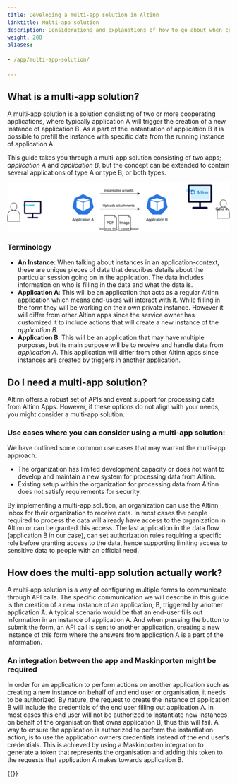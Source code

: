 ```yaml
---
title: Developing a multi-app solution in Altinn
linktitle: Multi-app solution
description: Considerations and explanations of how to go about when creating a multi-app solution
weight: 200
aliases:

- /app/multi-app-solution/

---
```


## What is a multi-app solution?

A multi-app solution is a solution consisting of two or more
cooperating applications, where typically application A will trigger
the creation of a new
instance of application B. As a part of the
instantiation of application B it is possible to
prefill the instance with specific data from the running
instance of application A.

This guide takes you through a multi-app solution consisting of two
apps; _application A_ and _application B_,
but the concept can be extended to contain several applications of
type A or type B, or both types.

![Example architecture of a multi app solution](multi-app-architecture.drawio.svg)

### Terminology

- **An Instance**: When talking about instances in an
  application-context, these are unique pieces of data that describes
  details about the particular session going on in the application.
  The data includes information on who is filling in
  the data and what the data is.
- **Application A**: This will be an application that acts as a regular
  Altinn application which means
  end-users will interact with it. While filling in the form they will
  be working on their own private instance. However
  it will differ from other Altinn apps since the service owner
  has customized it to include actions that
  will create a new instance of the _application B_.
- **Application B**: This will be an application that may have multiple
  purposes, but its main purpose will
  be to receive and handle data from _application A_.
This application will differ from
  other Altinn apps since instances are created by
  triggers in another application.

## Do I need a multi-app solution?

Altinn offers a robust set of APIs and event support for processing data from Altinn Apps. However, if these options do
not align with your needs, you might consider a multi-app solution.

### Use cases where you can consider using a multi-app solution:

We have outlined some common use cases that may warrant the multi-app approach.
- The organization has limited development capacity or does not want
  to develop and maintain a new system for processing data from
  Altinn.
- Existing setup within the organization for processing data from
  Altinn does not satisfy requirements for security.

By implementing a multi-app solution, an organization can use the Altinn inbox for their organization to receive data. In
most cases the people required to process the data will already have access to the organization in Altinn or can be
granted this access. The last application in the data flow (application B in our case), can set authorization rules
requiring a specific role before granting access to the data, hence supporting limiting access to sensitive data to
people with an official need.

## How does the multi-app solution actually work?

A multi-app solution is a way of configuring multiple forms to communicate through API calls. The specific communication
we will describe in this guide is the creation of a new instance of an application, B, triggered by another application
A. A typical scenario would be that an end-user fills out information in an instance of application A. And when pressing
the button to submit the form, an API call is sent to another application, creating a new instance of this form where
the answers from application A is a part of the information.

### An integration between the app and Maskinporten might be required

In order for an application to perform actions on another application such as creating a new instance on behalf of 
and end user or organisation, it needs to be authorized.
By nature, the request to create the instance of application B will include the credentials of the end user 
filling out application A. 
In most cases this end user will not be authorized to instantiate new instances on behalf of the 
organisation that owns application B, thus this will fail.
A way to ensure the application is authorized to perform the instantiation action, is to use the 
application owners credentials instead of the end user's credentials. 
This is achieved by using a Maskinporten integration to generate a token that represents the organisation 
and adding this token to the requests that application A makes towards application B. 


{{<children description="true" />}}